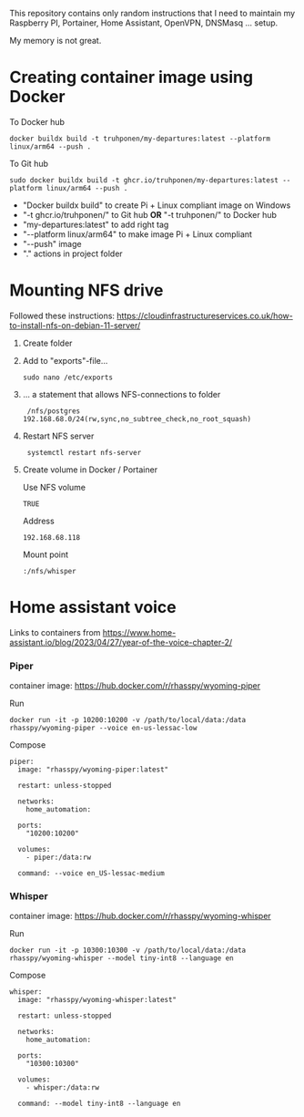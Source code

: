 This repository contains only random instructions that I need to maintain my Raspberry PI, Portainer, Home Assistant, OpenVPN, DNSMasq ... setup.

My memory is not great.


# Creating container image using Docker

To Docker hub

    docker buildx build -t truhponen/my-departures:latest --platform linux/arm64 --push .
        
To Git hub

    sudo docker buildx build -t ghcr.io/truhponen/my-departures:latest --platform linux/arm64 --push .


* "Docker buildx build" to create Pi + Linux compliant image on Windows
* "-t ghcr.io/truhponen/" to Git hub **OR** "-t truhponen/" to Docker hub
* "my-departures:latest" to add right tag
* "--platform linux/arm64" to make image Pi + Linux compliant
* "--push" image
* "." actions in project folder


# Mounting NFS drive

Followed these instructions: https://cloudinfrastructureservices.co.uk/how-to-install-nfs-on-debian-11-server/

1. Create folder

2. Add to "exports"-file...

       sudo nano /etc/exports

3. ... a statement that allows NFS-connections to folder

        /nfs/postgres 192.168.68.0/24(rw,sync,no_subtree_check,no_root_squash)

4. Restart NFS server

        systemctl restart nfs-server
        
5. Create volume in Docker / Portainer

   Use NFS volume

       TRUE

   Address

       192.168.68.118

   Mount point

       :/nfs/whisper

# Home assistant voice

Links to containers from https://www.home-assistant.io/blog/2023/04/27/year-of-the-voice-chapter-2/

### Piper

container image: https://hub.docker.com/r/rhasspy/wyoming-piper

Run

    docker run -it -p 10200:10200 -v /path/to/local/data:/data rhasspy/wyoming-piper --voice en-us-lessac-low

Compose 

    piper:
      image: "rhasspy/wyoming-piper:latest"
          
      restart: unless-stopped
          
      networks:
        home_automation:
        
      ports:
        "10200:10200"
            
      volumes:
        - piper:/data:rw
            
      command: --voice en_US-lessac-medium

### Whisper

container image: https://hub.docker.com/r/rhasspy/wyoming-whisper

Run

    docker run -it -p 10300:10300 -v /path/to/local/data:/data rhasspy/wyoming-whisper --model tiny-int8 --language en

Compose 

    whisper:
      image: "rhasspy/wyoming-whisper:latest"
          
      restart: unless-stopped
          
      networks:
        home_automation:
        
      ports:
        "10300:10300"
            
      volumes:
        - whisper:/data:rw
            
      command: --model tiny-int8 --language en
